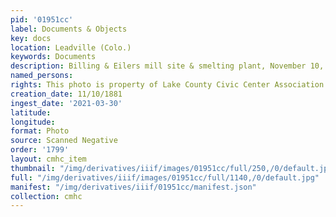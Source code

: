 ```yaml
---
pid: '01951cc'
label: Documents & Objects
key: docs
location: Leadville (Colo.)
keywords: Documents
description: Billing & Eilers mill site & smelting plant, November 10, 1881
named_persons: 
rights: This photo is property of Lake County Civic Center Association.
creation_date: 11/10/1881
ingest_date: '2021-03-30'
latitude: 
longitude: 
format: Photo
source: Scanned Negative
order: '1799'
layout: cmhc_item
thumbnail: "/img/derivatives/iiif/images/01951cc/full/250,/0/default.jpg"
full: "/img/derivatives/iiif/images/01951cc/full/1140,/0/default.jpg"
manifest: "/img/derivatives/iiif/01951cc/manifest.json"
collection: cmhc
---
```

